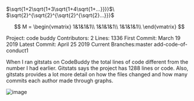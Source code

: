$\sqrt{1+2\sqrt{1+3\sqrt{1+4\sqrt{1+...}}}}$\\
$\sqrt{2}^{\sqrt{2}^{\sqrt{2}^{\sqrt{2}...}}}$

$$
M = \begin{vmatrix}
1&1&1&1\\
1&1&1&1\\
1&1&1&1\\
\end{vmatrix}
$$

Project: code buddy
Contributors: 2
Lines: 1336
First Commit: March 19 2019
Latest Commit: April 25 2019
Current Branches:master
		 add-code-of-conduct1

When I ran gitstats on CodeBuddy the total lines of code different from the number I had earlier. Gitstats says the project has 1288 lines or code. Also, gitstats provides a lot more detail on how the files changed and how many commits each author made through graphs.

![image](https://user-images.githubusercontent.com/47041789/59116536-c2638300-8919-11e9-9b0b-5eda787862fa.png)
